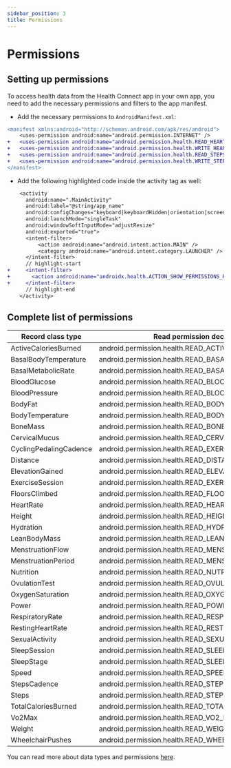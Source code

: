 ```yaml
---
sidebar_position: 3
title: Permissions
---
```


# Permissions

## Setting up permissions

To access health data from the Health Connect app in your own app, you need to add the necessary permissions and filters to the app manifest.

- Add the necessary permissions to `AndroidManifest.xml`:

```diff title="android/src/main/AndroidManifest.xml"
<manifest xmlns:android="http://schemas.android.com/apk/res/android">
    <uses-permission android:name="android.permission.INTERNET" />
+   <uses-permission android:name="android.permission.health.READ_HEART_RATE"/>
+   <uses-permission android:name="android.permission.health.WRITE_HEART_RATE"/>
+   <uses-permission android:name="android.permission.health.READ_STEPS"/>
+   <uses-permission android:name="android.permission.health.WRITE_STEPS"/>
</manifest>
```

- Add the following highlighted code inside the activity tag as well:

```diff title="android/src/main/AndroidManifest.xml"
    <activity
      android:name=".MainActivity"
      android:label="@string/app_name"
      android:configChanges="keyboard|keyboardHidden|orientation|screenLayout|screenSize|smallestScreenSize|uiMode"
      android:launchMode="singleTask"
      android:windowSoftInputMode="adjustResize"
      android:exported="true">
      <intent-filter>
          <action android:name="android.intent.action.MAIN" />
          <category android:name="android.intent.category.LAUNCHER" />
      </intent-filter>
      // highlight-start
+     <intent-filter>
+       <action android:name="androidx.health.ACTION_SHOW_PERMISSIONS_RATIONALE" />
+     </intent-filter>
      // highlight-end
    </activity>
```

## Complete list of permissions

| Record class type      | Read permission declaration                            | Write permission declaration                            |
| ---------------------- | ------------------------------------------------------ | ------------------------------------------------------- |
|ActiveCaloriesBurned  | android.permission.health.READ_ACTIVE_CALORIES_BURNED |  android.permission.health.WRITE_ACTIVE_CALORIES_BURNED|
|BasalBodyTemperature  | android.permission.health.READ_BASAL_BODY_TEMPERATURE |  android.permission.health.WRITE_BASAL_BODY_TEMPERATURE|
|BasalMetabolicRate  | android.permission.health.READ_BASAL_METABOLIC_RATE |  android.permission.health.WRITE_BASAL_METABOLIC_RATE|
|BloodGlucose  | android.permission.health.READ_BLOOD_GLUCOSE  |  android.permission.health.WRITE_BLOOD_GLUCOSE|
|BloodPressure | android.permission.health.READ_BLOOD_PRESSURE  | android.permission.health.WRITE_BLOOD_PRESSURE|
|BodyFat | android.permission.health.READ_BODY_FAT  | android.permission.health.WRITE_BODY_FAT|
|BodyTemperature | android.permission.health.READ_BODY_TEMPERATURE  | android.permission.health.WRITE_BODY_TEMPERATURE|
|BoneMass  | android.permission.health.READ_BONE_MASS  |  android.permission.health.WRITE_BONE_MASS|
|CervicalMucus | android.permission.health.READ_CERVICAL_MUCUS  | android.permission.health.WRITE_CERVICAL_MUCUS|
|CyclingPedalingCadence  | android.permission.health.READ_EXERCISE |  android.permission.health.WRITE_EXERCISE|
|Distance  | android.permission.health.READ_DISTANCE |  android.permission.health.WRITE_DISTANCE|
|ElevationGained | android.permission.health.READ_ELEVATION_GAINED  | android.permission.health.WRITE_ELEVATION_GAINED|
|ExerciseSession | android.permission.health.READ_EXERCISE  | android.permission.health.WRITE_EXERCISE|
|FloorsClimbed | android.permission.health.READ_FLOORS_CLIMBED  | android.permission.health.WRITE_FLOORS_CLIMBED|
|HeartRate | android.permission.health.READ_HEART_RATE  | android.permission.health.WRITE_HEART_RATE|
|Height  | android.permission.health.READ_HEIGHT |  android.permission.health.WRITE_HEIGHT|
Hydration | android.permission.health.READ_HYDRATION | android.permission.health.WRITE_HYDRATION
|LeanBodyMass  | android.permission.health.READ_LEAN_BODY_MASS |  android.permission.health.WRITE_LEAN_BODY_MASS|
|MenstruationFlow  | android.permission.health.READ_MENSTRUATION |  android.permission.health.WRITE_MENSTRUATION|
|MenstruationPeriod  | android.permission.health.READ_MENSTRUATION |  android.permission.health.WRITE_MENSTRUATION|
|Nutrition | android.permission.health.READ_NUTRITION | android.permission.health.WRITE_NUTRITION|
|OvulationTest | android.permission.health.READ_OVULATION_TEST  | android.permission.health.WRITE_OVULATION_TEST|
|OxygenSaturation  | android.permission.health.READ_OXYGEN_SATURATION  |  android.permission.health.WRITE_OXYGEN_SATURATION|
|Power | android.permission.health.READ_POWER | android.permission.health.WRITE_POWER|
|RespiratoryRate | android.permission.health.READ_RESPIRATORY_RATE  | android.permission.health.WRITE_RESPIRATORY_RATE|
|RestingHeartRate  | android.permission.health.READ_RESTING_HEART_RATE |  android.permission.health.WRITE_RESTING_HEART_RATE|
|SexualActivity  | android.permission.health.READ_SEXUAL_ACTIVITY  |  android.permission.health.WRITE_SEXUAL_ACTIVITY|
|SleepSession  | android.permission.health.READ_SLEEP  |  android.permission.health.WRITE_SLEEP|
|SleepStage  | android.permission.health.READ_SLEEP  |  android.permission.health.WRITE_SLEEP|
|Speed | android.permission.health.READ_SPEED | android.permission.health.WRITE_SPEED|
|StepsCadence  | android.permission.health.READ_STEPS  |  android.permission.health.WRITE_STEPS|
|Steps | android.permission.health.READ_STEPS | android.permission.health.WRITE_STEPS|
|TotalCaloriesBurned | android.permission.health.READ_TOTAL_CALORIES_BURNED | android.permission.health.WRITE_TOTAL_CALORIES_BURNED|
|Vo2Max  | android.permission.health.READ_VO2_MAX  |  android.permission.health.WRITE_VO2_MAX|
|Weight  | android.permission.health.READ_WEIGHT |  android.permission.health.WRITE_WEIGHT|
|WheelchairPushes  | android.permission.health.READ_WHEELCHAIR_PUSHES  |  android.permission.health.WRITE_WHEELCHAIR_PUSHES|

You can read more about data types and permissions [here](https://developer.android.com/guide/health-and-fitness/health-connect/data-and-data-types/data-types).
